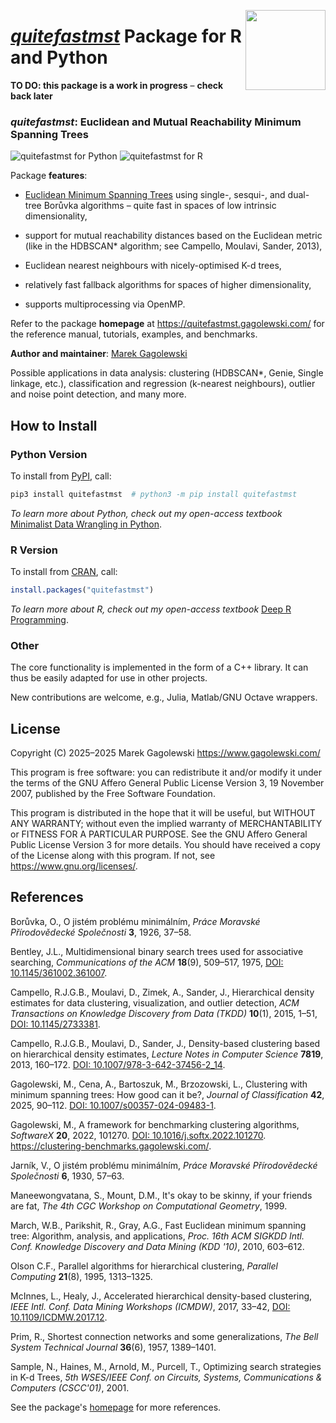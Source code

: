 <a href="https://quitefastmst.gagolewski.com"><img src="https://www.gagolewski.com/_static/img/quitefastmst.png" align="right" height="128" width="128" /></a>
# [*quitefastmst*](https://quitefastmst.gagolewski.com/) Package for R and Python

**TO DO: this package is a work in progress** – **check back later**


### *quitefastmst*: Euclidean and Mutual Reachability Minimum Spanning Trees


![quitefastmst for Python](https://github.com/gagolews/quitefastmst/workflows/quitefastmst%20for%20Python/badge.svg)
![quitefastmst for R](https://github.com/gagolews/quitefastmst/workflows/quitefastmst%20for%20R/badge.svg)




Package **features**:

* [Euclidean Minimum Spanning Trees](https://en.wikipedia.org/wiki/Euclidean_minimum_spanning_tree)
    using single-, sesqui-, and dual-tree Borůvka algorithms – quite fast
    in spaces of low intrinsic dimensionality,

* support for mutual reachability distances based on the Euclidean metric
    (like in the HDBSCAN\* algorithm; see Campello, Moulavi, Sander, 2013),

* Euclidean nearest neighbours with nicely-optimised K-d trees,

* relatively fast fallback algorithms for spaces of higher dimensionality,

* supports multiprocessing via OpenMP.


Refer to the package **homepage** at <https://quitefastmst.gagolewski.com/>
for the reference manual, tutorials, examples, and benchmarks.

**Author and maintainer**: [Marek Gagolewski](https://www.gagolewski.com/)


Possible applications in data analysis:
clustering (HDBSCAN\*, Genie, Single linkage, etc.),
classification and regression (k-nearest neighbours),
outlier and noise point detection, and many more.



## How to Install

### Python Version

To install from [PyPI](https://pypi.org/project/quitefastmst), call:

```bash
pip3 install quitefastmst  # python3 -m pip install quitefastmst
```

*To learn more about Python, check out my open-access textbook*
[Minimalist Data Wrangling in Python](https://datawranglingpy.gagolewski.com/).



### R Version

To install from [CRAN](https://CRAN.R-project.org/package=quitefastmst), call:

```r
install.packages("quitefastmst")
```

*To learn more about R, check out my open-access textbook*
[Deep R Programming](https://deepr.gagolewski.com/).



### Other

The core functionality is implemented in the form of a C++ library.
It can thus be easily adapted for use in other projects.

New contributions are welcome, e.g., Julia, Matlab/GNU Octave wrappers.



## License

Copyright (C) 2025–2025 Marek Gagolewski <https://www.gagolewski.com/>

This program is free software: you can redistribute it and/or modify it
under the terms of the GNU Affero General Public License Version 3,
19 November 2007, published by the Free Software Foundation.

This program is distributed in the hope that it will be useful, but
WITHOUT ANY WARRANTY; without even the implied warranty of
MERCHANTABILITY or FITNESS FOR A PARTICULAR PURPOSE. See the GNU Affero
General Public License Version 3 for more details. You should have
received a copy of the License along with this program. If not, see
<https://www.gnu.org/licenses/>.



## References

Borůvka, O., O jistém problému minimálním,
*Práce Moravské Přírodovědecké Společnosti* **3**, 1926, 37–58.

Bentley, J.L., Multidimensional binary search trees used for associative
searching, *Communications of the ACM* **18**(9), 509–517, 1975,
[DOI: 10.1145/361002.361007](https://doi.org/10.1145/361002.361007).

Campello, R.J.G.B., Moulavi, D., Zimek, A., Sander, J., Hierarchical
density estimates for data clustering, visualization, and outlier detection,
*ACM Transactions on Knowledge Discovery from Data (TKDD)* **10**(1),
2015, 1–51, [DOI: 10.1145/2733381](https://doi.org/10.1145/2733381).

Campello, R.J.G.B., Moulavi, D., Sander, J.,
Density-based clustering based on hierarchical density estimates,
*Lecture Notes in Computer Science* **7819**, 2013, 160–172.
[DOI: 10.1007/978-3-642-37456-2_14](https://doi.org/10.1007/978-3-642-37456-2_14).

Gagolewski, M., Cena, A., Bartoszuk, M., Brzozowski, L.,
Clustering with minimum spanning trees: How good can it be?,
*Journal of Classification* **42**, 2025, 90–112.
[DOI: 10.1007/s00357-024-09483-1](https://doi.org/10.1007/s00357-024-09483-1).

Gagolewski, M., A framework for benchmarking clustering algorithms,
*SoftwareX* **20**, 2022, 101270.
[DOI: 10.1016/j.softx.2022.101270](https://doi.org/10.1016/j.softx.2022.101270).
<https://clustering-benchmarks.gagolewski.com/>.

Jarník, V., O jistém problému minimálním,
*Práce Moravské Přírodovědecké Společnosti* **6**, 1930, 57–63.

Maneewongvatana, S., Mount, D.M., It's okay to be skinny, if your friends
are fat, *The 4th CGC Workshop on Computational Geometry*, 1999.

March, W.B., Parikshit, R., Gray, A.G., Fast Euclidean minimum spanning
tree: Algorithm, analysis, and applications,
*Proc. 16th ACM SIGKDD Intl. Conf. Knowledge Discovery and Data Mining (KDD '10)*, 2010, 603–612.

Olson C.F., Parallel algorithms for hierarchical clustering,
*Parallel Computing* **21**(8), 1995, 1313–1325.

McInnes, L., Healy, J., Accelerated hierarchical density-based
clustering, *IEEE Intl. Conf. Data Mining Workshops (ICMDW)*, 2017, 33–42,
[DOI: 10.1109/ICDMW.2017.12](https://doi.org/10.1109/ICDMW.2017.12).

Prim, R., Shortest connection networks and some generalizations,
*The Bell System Technical Journal* **36**(6), 1957, 1389–1401.

Sample, N., Haines, M., Arnold, M., Purcell, T.,
Optimizing search strategies in K-d Trees,
*5th WSES/IEEE Conf. on Circuits, Systems, Communications & Computers (CSCC'01)*,
2001.


See the package's [homepage](https://quitefastmst.gagolewski.com/)
for more references.
